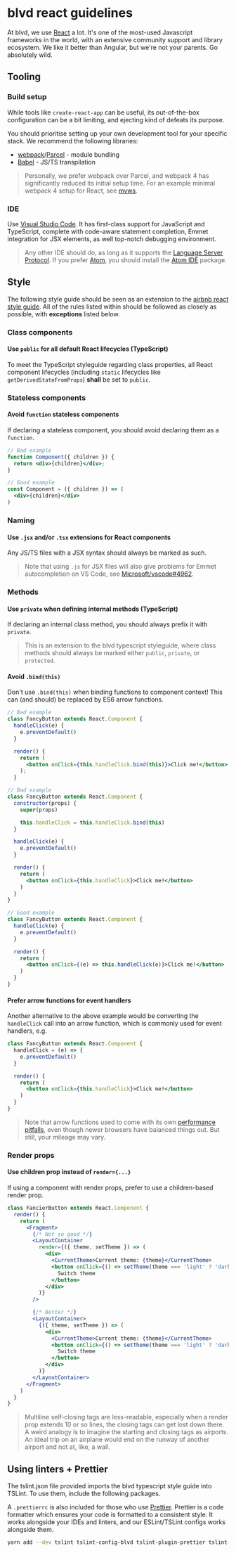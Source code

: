 # blvd react guidelines

At blvd, we use [React](https://reactjs.org/) a lot. It's one of the most-used
Javascript frameworks in the world, with an extensive community support and
library ecosystem. We like it better than Angular, but we're not your parents.
Go absolutely wild.

## Tooling

### Build setup

While tools like `create-react-app` can be useful, its out-of-the-box
configuration can be a bit limiting, and ejecting kind of defeats its purpose.

You should prioritise setting up your own development tool for your specific
stack. We recommend the following libraries:

- [webpack](https://webpack.js.org/)/[Parcel](https://parceljs.org/) - module bundling
- [Babel](https://babeljs.io/) - JS/TS transpilation

> Personally, we prefer webpack over Parcel, and webpack 4 has significantly
reduced its initial setup time. For an example minimal webpack 4 setup for
React, see [mvws](https://github.com/resir014/mvws).

### IDE

Use [Visual Studio Code](https://code.visualstudio.com). It has first-class
support for JavaScript and TypeScript, complete with code-aware statement
completion, Emmet integration for JSX elements, as well top-notch debugging
environment.

> Any other IDE should do, as long as it supports the [Language Server Protocol](https://github.com/Microsoft/language-server-protocol).
If you prefer [Atom](https://atom.io), you should install the [Atom IDE](https://ide.atom.io/)
package.

## Style

The following style guide should be seen as an extension to the [airbnb react style guide](https://github.com/airbnb/javascript/tree/master/react).
All of the rules listed within should be followed as closely as possible,
with **exceptions** listed below.

### Class components

#### Use `public` for all default React lifecycles (TypeScript)

To meet the TypeScript styleguide regarding class properties, all React
component lifecycles (including `static` lifecycles like
`getDerivedStateFromProps`) **shall** be set to `public`.

### Stateless components

#### Avoid `function` stateless components

If declaring a stateless component, you should avoid declaring them as a `function`.

```jsx
// Bad example
function Component({ children }) {
  return <div>{children}</div>;
}

// Good example
const Component = ({ children }) => (
  <div>{children}</div>
)
```

### Naming

#### Use `.jsx` and/or `.tsx` extensions for React components

Any JS/TS files with a JSX syntax should always be marked as such.

> Note that using `.js` for JSX files will also give problems for Emmet
autocompletion on VS Code, see [Microsoft/vscode#4962](https://github.com/Microsoft/vscode/issues/4962).

### Methods

#### Use `private` when defining internal methods (TypeScript)

If declaring an internal class method, you should always prefix it with `private`.

> This is an extension to the blvd typescript styleguide, where class methods
should always be marked either `public`, `private`, or `protected`.

#### Avoid `.bind(this)`

Don't use `.bind(this)` when binding functions to component context! This can
(and should) be replaced by ES6 arrow functions.

```jsx
// Bad example
class FancyButton extends React.Component {
  handleClick(e) {
    e.preventDefault()
  }

  render() {
    return (
      <button onClick={this.handleClick.bind(this)}>Click me!</button>
    );
  }

// Bad example
class FancyButton extends React.Component {
  constructor(props) {
    super(props)

    this.handleClick = this.handleClick.bind(this)
  }

  handleClick(e) {
    e.preventDefault()
  }

  render() {
    return (
      <button onClick={this.handleClick}>Click me!</button>
    )
  }
}

// Good example
class FancyButton extends React.Component {
  handleClick(e) {
    e.preventDefault()
  }

  render() {
    return (
      <button onClick={(e) => this.handleClick(e)}>Click me!</button>
    )
  }
}
```

#### Prefer arrow functions for event handlers

Another alternative to the above example would be converting the `handleClick`
call into an arrow function, which is commonly used for event handlers, e.g.

```jsx
class FancyButton extends React.Component {
  handleClick = (e) => {
    e.preventDefault()
  }

  render() {
    return (
      <button onClick={this.handleClick}>Click me!</button>
    )
  }
}
```

> Note that arrow functions used to come with its own
[performance pitfalls](https://jsperf.com/arrow-functions), even though newer
browsers have balanced things out. But still, your mileage may vary.

### Render props

#### Use children prop instead of `render={...}`

If using a component with render props, prefer to use a children-based render prop.

```jsx
class FancierButton extends React.Component {
  render() {
    return (
      <Fragment>
        {/* Not so good */}
        <LayoutContainer
          render={({ theme, setTheme }) => (
            <div>
              <CurrentTheme>Current theme: {theme}</CurrentTheme>
              <button onClick={() => setTheme(theme === 'light' ? 'dark' : 'light')}>
                Switch theme
              </button>
            </div>
          )}
        />

        {/* Better */}
        <LayoutContainer>
          {({ theme, setTheme }) => (
            <div>
              <CurrentTheme>Current theme: {theme}</CurrentTheme>
              <button onClick={() => setTheme(theme === 'light' ? 'dark' : 'light')}>
                Switch theme
              </button>
            </div>
          )}
        </LayoutContainer>
      </Fragment>
    )
  }
}
```

> Multiline self-closing tags are less-readable, especially when a render prop
extends 10 or so lines, the closing tags can get lost down there. A weird
analogy is to imagine the starting and closing tags as airports. An ideal trip
on an airplane would end on the runway of another airport and not at, like,
a wall.

## Using linters + Prettier

The tslint.json file provided imports the blvd typescript style guide into
TSLint. To use them, include the following packages.

A `.prettierrc` is also included for those who use [Prettier](https://prettier.io/).
Prettier is a code formatter which ensures your code is formatted to a
consistent style. It works alongside your IDEs and linters, and our
ESLint/TSLint configs works alongside them.

```bash
yarn add --dev tslint tslint-config-blvd tslint-plugin-prettier tslint-config-prettier
```
